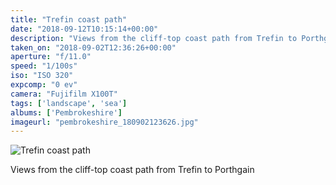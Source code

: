 ```yaml
---
title: "Trefin coast path"
date: "2018-09-12T10:15:14+00:00"
description: "Views from the cliff-top coast path from Trefin to Porthgain"
taken_on: "2018-09-02T12:36:26+00:00"
aperture: "f/11.0"
speed: "1/100s"
iso: "ISO 320"
expcomp: "0 ev"
camera: "Fujifilm X100T"
tags: ['landscape', 'sea']
albums: ['Pembrokeshire']
imageurl: "pembrokeshire_180902123626.jpg"
---
```


![Trefin coast path](https://wingsopenwide-images.s3.amazonaws.com/xs/pembrokeshire_180902123626.jpg)

Views from the cliff-top coast path from Trefin to Porthgain
